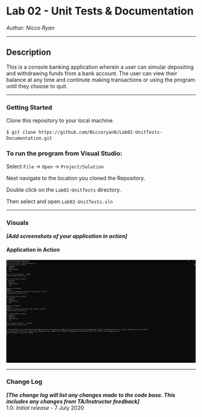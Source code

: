 # Lab 02 - Unit Tests & Documentation

*Author: Nicco Ryan*

----

## Description
This is a console banking application wherein a user can simular depositing and withdrawing funds from a bank account. The user can view their balance at any time and continute making transactions or using the program until they choose to quit.

---

### Getting Started
Clone this repository to your local machine.

```
$ git clone https://github.com/Niccoryan0/Lab02-UnitTests-Documentation.git
```

### To run the program from Visual Studio:
Select ```File``` -> ```Open``` -> ```Project/Solution```

Next navigate to the location you cloned the Repository.

Double click on the ```Lab02-UnitTests``` directory.

Then select and open ```Lab02-UnitTests.sln```

---

### Visuals
***[Add screenshots of your application in action]***

#### Application in Action
![Image 1](/assets/Lab02-UnitTests.png)


---

### Change Log
***[The change log will list any changes made to the code base. This includes any changes from TA/Instructor feedback]***  
1.0: *Initial release* - 7 July 2020